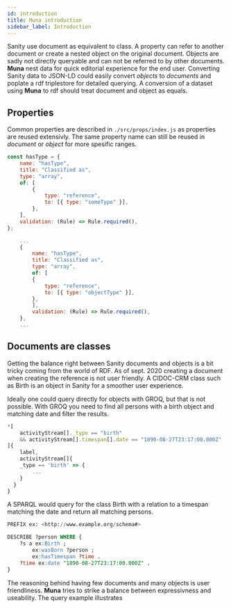 ```yaml
---
id: introduction
title: Muna introduction
sidebar_label: Introduction
---
```


Sanity use document as equivalent to class. A property can refer to another document or create a nested object on the original document. Objects are sadly not directly queryable and can not be referred to by other documents. **Muna** nest data for quick editorial experience for the end user. Converting Sanity data to JSON-LD could easily convert *objects* to *documents* and poplate a rdf triplestore for detailed querying. A conversion of a dataset using **Muna** to rdf should treat document and object as equals.

## Properties

Common properties are described in `./src/props/index.js` as properties are reused extensivly. The same property name can still be reused in *document* or *object* for more spesific ranges.

```js title="./src/props/index.js"
const hasType = {
    name: "hasType",
    title: "Classified as",
    type: "array",
    of: [
        {
            type: "reference",
            to: [{ type: "someType" }],
        },
    ],
    validation: (Rule) => Rule.required(),
};
```

```js title="./src/documents/madeObject.js"
    ...
    {
        name: "hasType",
        title: "Classified as",
        type: "array",
        of: [
        {
            type: "reference",
            to: [{ type: "objectType" }],
        },
        ],
        validation: (Rule) => Rule.required(),
    },
    ...
```

## Documents are classes

Getting the balance right between Sanity documents and objects is a bit tricky coming from the world of RDF. As of sept. 2020 creating a document when creating the reference is not user friendly. A CIDOC-CRM class such as Birth is an object in Sanity for a smoother user experience. 

Ideally one could query directly for objects with GROQ, but that is not possible. With GROQ you need to find all persons with a birth object and matching date and filter the results.

```js title="GROQ"
*[
    activityStream[]._type == "birth" 
    && activityStream[].timespan[].date == "1890-08-27T23:17:00.000Z"
]{
    label,
	activityStream[]{
  	_type == 'birth' => {
        ...
    }
  }
} 
```

A SPARQL would query for the class Birth with a relation to a timespan matching the date and return all matching persons.

```sql title="SPARQL"
PREFIX ex: <http://www.example.org/schema#>

DESCRIBE ?person WHERE {
    ?s a ex:Birth ;
        ex:wasBorn ?person ;
        ex:hasTimespan ?time .
    ?time ex:date "1890-08-27T23:17:00.000Z" .
}
```

The reasoning behind having few documents and many objects is user friendliness. **Muna** tries to strike a balance between expressivness and useability. The query example illustrates 
